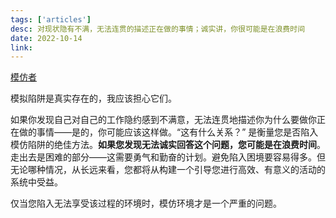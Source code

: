 ```yaml
---
tags: ['articles']
desc: 对现状隐有不满，无法连贯的描述正在做的事情；诚实讲，你很可能是在浪费时间
date: 2022-10-14
link: 
---
```


[模仿者](https://www.briantimar.com/notes/mimetic/mimetic/)


模拟陷阱是真实存在的，我应该担心它们。

如果你发现自己对自己的工作隐约感到不满意，无法连贯地描述你为什么要做你正在做的事情——是的，你可能应该这样做。“这有什么关系？” 是衡量您是否陷入模仿陷阱的绝佳方法。**如果您发现无法诚实回答这个问题，您可能是在浪费时间**。走出去是困难的部分——这需要勇气和勤奋的计划。避免陷入困境要容易得多。但无论哪种情况，从长远来看，您都将从构建一个引导您进行高效、有意义的活动的系统中受益。

仅当您陷入无法享受该过程的环境时，模仿环境才是一个严重的问题。